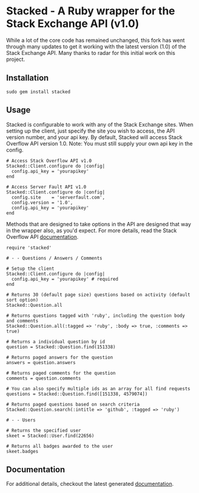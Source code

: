 # Stacked - A Ruby wrapper for the Stack Exchange API (v1.0)

While a lot of the core code has remained unchanged, this fork has went through many updates to get it working with the latest version (1.0) of the Stack Exchange API. Many thanks to radar for this initial work on this project.

## Installation

    sudo gem install stacked

## Usage

Stacked is configurable to work with any of the Stack Exchange sites. When setting up the client, just specify the site you wish to access, the API version number, and your api key. By default, Stacked will access Stack Overflow API version 1.0. Note: You must still supply your own api key in the config.

    # Access Stack Overflow API v1.0
    Stacked::Client.configure do |config|
      config.api_key = 'yourapikey'
    end
    
    # Access Server Fault API v1.0
    Stacked::Client.configure do |config|
      config.site    = 'serverfault.com',
      config.version = '1.0',
      config.api_key = 'yourapikey'
    end

Methods that are designed to take options in the API are designed that way in the wrapper also, as you'd expect. For more details, read the Stack Overflow API [documentation](http://api.stackoverflow.com/1.0/help).

    require 'stacked'
    
    # - - Questions / Answers / Comments
    
    # Setup the client
    Stacked::Client.configure do |config|
      config.api_key = 'yourapikey' # required
    end
    
    # Returns 30 (default page size) questions based on activity (default sort option)
    Stacked::Question.all
    
    # Returns questions tagged with 'ruby', including the question body and comments
    Stacked::Question.all(:tagged => 'ruby', :body => true, :comments => true)
    
    # Returns a individual question by id
    question = Stacked::Question.find(151338)
    
    # Returns paged answers for the question
    answers = question.answers
    
    # Returns paged comments for the question
    comments = question.comments
    
    # You can also specify multiple ids as an array for all find requests
    questions = Stacked::Question.find([151338, 4579074])
    
    # Returns paged questions based on search criteria
    Stacked::Question.search(:intitle => 'github', :tagged => 'ruby')
    
    # - - Users

    # Returns the specified user
    skeet = Stacked::User.find(22656)
    
    # Returns all badges awarded to the user
    skeet.badges
     
## Documentation

For additional details, checkout the latest generated [documentation](http://radar.github.com/stacked).
